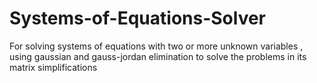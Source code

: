 # Systems-of-Equations-Solver

For solving systems of equations with two or more unknown variables , using gaussian and gauss-jordan elimination to solve the problems in its matrix simplifications
